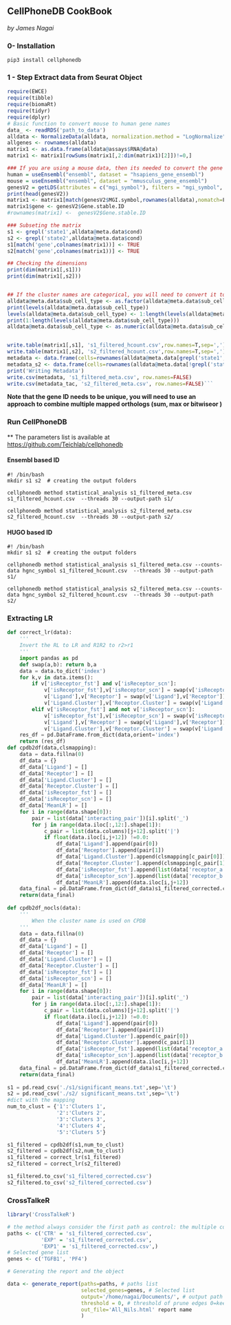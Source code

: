 ## CellPhoneDB CookBook

*by James Nagai*

### 0- Installation



```pip3 install cellphonedb```



### 1 - Step Extract data from Seurat Object

```R
require(EWCE)
require(tibble)
require(biomaRt)
require(tidyr)
require(dplyr)
# Basic function to convert mouse to human gene names
data_ <- readRDS('path_to_data')
alldata <- NormalizeData(alldata, normalization.method = "LogNormalize", scale.factor = 10000)
allgenes <- rownames(alldata)
matrix1 <- as.data.frame(alldata@assays$RNA@data)
matrix1 <- matrix1[rowSums(matrix1[,2:dim(matrix1)[2]])!=0,]

### If you are using a mouse data, then its needed to convert the gene names to human orthologs
human = useEnsembl("ensembl", dataset = "hsapiens_gene_ensembl")
mouse = useEnsembl("ensembl", dataset = "mmusculus_gene_ensembl")
genesV2 = getLDS(attributes = c("mgi_symbol"), filters = "mgi_symbol", values = rownames(alldata@assays$RNA@data) , mart = mouse, attributesL = c("hgnc_symbol","hgnc_id",'ensembl_gene_id'), martL = human, uniqueRows=T)
print(head(genesV2))
matrix1 <- matrix1[match(genesV2$MGI.symbol,rownames(alldata),nomatch=F),]
matrix1$gene <- genesV2$Gene.stable.ID
#rownames(matrix1) <-  genesV2$Gene.stable.ID

### Subseting the matrix
s1 <- grepl('state1',alldata@meta.data$cond)
s2 <- grepl('state2',alldata@meta.data$cond)
s1[match('gene',colnames(matrix1))] <- TRUE
s2[match('gene',colnames(matrix1))] <- TRUE

## Checking the dimensions
print(dim(matrix1[,s1]))
print(dim(matrix1[,s2]))


## If the cluster names are categorical, you will need to convert it to numerical
alldata@meta.data$sub_cell_type <- as.factor(alldata@meta.data$sub_cell_type)
print(levels(alldata@meta.data$sub_cell_type))
levels(alldata@meta.data$sub_cell_type) <- 1:length(levels(alldata@meta.data$sub_cell_type))
print(1:length(levels(alldata@meta.data$sub_cell_type)))
alldata@meta.data$sub_cell_type <- as.numeric(alldata@meta.data$sub_cell_type)


write.table(matrix1[,s1], 's1_filtered_hcount.csv',row.names=T,sep=',')
write.table(matrix1[,s2], 's2_filtered_hcount.csv',row.names=T,sep=',')
metadata <- data.frame(cells=rownames(alldata@meta.data[grepl('state1',alldata@meta.data$stim),]),cluster=alldata@meta.data$sub_cell_type[grepl('state1',alldata@meta.data$stim)])
metadata_s2 <- data.frame(cells=rownames(alldata@meta.data[!grepl('state1',alldata@meta.data$stim),]),cluster=alldata@meta.data$sub_cell_type[!grepl('state1',alldata@meta.data$stim)]) ## Just negate grepl('state1',alldata@meta.data$stim),]
print('Writing Metadata')
write.csv(metadata, 's1_filtered_meta.csv', row.names=FALSE)
write.csv(metadata_tac, 's2_filtered_meta.csv', row.names=FALSE)```
```

**Note that the gene ID needs to be unique, you will need to use an approach to combine multiple mapped orthologs (sum, max or bitwiseor )**

### Run CellPhoneDB

** The parameters list is available at https://github.com/Teichlab/cellphonedb

#### Ensembl based ID

```
#! /bin/bash
mkdir s1 s2  # creating the output folders

cellphonedb method statistical_analysis s1_filtered_meta.csv  s1_filtered_hcount.csv  --threads 30 --output-path s1/

cellphonedb method statistical_analysis s2_filtered_meta.csv  s2_filtered_hcount.csv  --threads 30 --output-path s2/

```

#### HUGO based ID

```
#! /bin/bash
mkdir s1 s2  # creating the output folders

cellphonedb method statistical_analysis s1_filtered_meta.csv --counts-data hgnc_symbol s1_filtered_hcount.csv  --threads 30 --output-path s1/ 

cellphonedb method statistical_analysis s2_filtered_meta.csv --counts-data hgnc_symbol s2_filtered_hcount.csv  --threads 30 --output-path s2/ 

```

### Extracting LR

```python
def correct_lr(data):
    '''
    Invert the RL to LR and R1R2 to r2>r1
    '''
    import pandas as pd
    def swap(a,b): return b,a
    data = data.to_dict('index')
    for k,v in data.items():
        if v['isReceptor_fst'] and v['isReceptor_scn']:
            v['isReceptor_fst'],v['isReceptor_scn'] = swap(v['isReceptor_fst'],v['isReceptor_scn'])
            v['Ligand'],v['Receptor'] = swap(v['Ligand'],v['Receptor'])
            v['Ligand.Cluster'],v['Receptor.Cluster'] = swap(v['Ligand.Cluster'],v['Receptor.Cluster'])
        elif v['isReceptor_fst'] and not v['isReceptor_scn']:
            v['isReceptor_fst'],v['isReceptor_scn'] = swap(v['isReceptor_fst'],v['isReceptor_scn'])
            v['Ligand'],v['Receptor'] = swap(v['Ligand'],v['Receptor'])
            v['Ligand.Cluster'],v['Receptor.Cluster'] = swap(v['Ligand.Cluster'],v['Receptor.Cluster'])
    res_df = pd.DataFrame.from_dict(data,orient='index')
    return (res_df)
def cpdb2df(data,clsmapping):
    data = data.fillna(0)
    df_data = {}
    df_data['Ligand'] = []
    df_data['Receptor'] = []
    df_data['Ligand.Cluster'] = []
    df_data['Receptor.Cluster'] = []
    df_data['isReceptor_fst'] = []
    df_data['isReceptor_scn'] = []
    df_data['MeanLR'] = []
    for i in range(data.shape[0]):
        pair = list(data['interacting_pair'])[i].split('_')
        for j in range(data.iloc[:,12:].shape[1]):
            c_pair = list(data.columns)[j+12].split('|')
            if float(data.iloc[i,j+12]) !=0.0:
                df_data['Ligand'].append(pair[0])
                df_data['Receptor'].append(pair[1])
                df_data['Ligand.Cluster'].append(clsmapping[c_pair[0]])
                df_data['Receptor.Cluster'].append(clsmapping[c_pair[1]])
                df_data['isReceptor_fst'].append(list(data['receptor_a'])[i])
                df_data['isReceptor_scn'].append(list(data['receptor_b'])[i])
                df_data['MeanLR'].append(data.iloc[i,j+12])
    data_final = pd.DataFrame.from_dict(df_data)s1_filtered_corrected.csv
    return(data_final)
            
def cpdb2df_nocls(data):
    '''
   		When the cluster name is used on CPDB
    '''
    data = data.fillna(0)
    df_data = {}
    df_data['Ligand'] = []
    df_data['Receptor'] = []
    df_data['Ligand.Cluster'] = []
    df_data['Receptor.Cluster'] = []
    df_data['isReceptor_fst'] = []
    df_data['isReceptor_scn'] = []
    df_data['MeanLR'] = []
    for i in range(data.shape[0]):
        pair = list(data['interacting_pair'])[i].split('_')
        for j in range(data.iloc[:,12:].shape[1]):
            c_pair = list(data.columns)[j+12].split('|')
            if float(data.iloc[i,j+12]) !=0.0:
                df_data['Ligand'].append(pair[0])
                df_data['Receptor'].append(pair[1])
                df_data['Ligand.Cluster'].append(c_pair[0])
                df_data['Receptor.Cluster'].append(c_pair[1])
                df_data['isReceptor_fst'].append(list(data['receptor_a'])[i])
                df_data['isReceptor_scn'].append(list(data['receptor_b'])[i])
                df_data['MeanLR'].append(data.iloc[i,j+12])
    data_final = pd.DataFrame.from_dict(df_data)s1_filtered_corrected.csv
    return(data_final)
            
s1 = pd.read_csv('./s1/significant_means.txt',sep='\t')
s2 = pd.read_csv('./s2/ significant_means.txt',sep='\t')
#dict with the mapping
num_to_clust = {'1':'Cluters 1',
                '2':'Cluters 2',
                '3':'Cluters 3',
                '4':'Cluters 4',
                '5':'Cluters 5'}

s1_filtered = cpdb2df(s1,num_to_clust)
s2_filtered = cpdb2df(s2,num_to_clust)
s1_filtered = correct_lr(s1_filtered)
s2_filtered = correct_lr(s2_filtered)

s1_filtered.to_csv('s1_filtered_corrected.csv')
s2_filtered.to_csv('s2_filtered_corrected.csv')

```

### CrossTalkeR

````R
library('CrossTalkeR')

# the method always consider the first path as control: the multiple control case will be handle soon
paths <- c('CTR' = 's1_filtered_corrected.csv', 
           'EXP' = 's1_filtered_corrected.csv',
           'EXP1' = 's1_filtered_corrected.csv',)
# Selected gene list     
genes <- c('TGFB1', 'PF4')

# Generating the report and the object

data <- generate_report(paths=paths, # paths list
						selected_genes=genes, # Selected list
						output='/home/nagai/Documents/', # output path
						threshold = 0, # threshold of prune edges 0=keep all
						out_file='All_Nils.html' report name
						)

````



